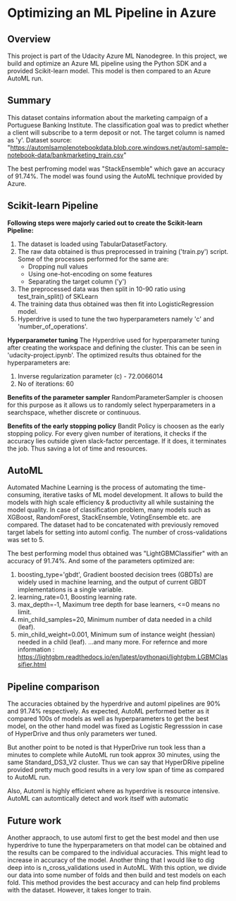 # Optimizing an ML Pipeline in Azure

## Overview
This project is part of the Udacity Azure ML Nanodegree.
In this project, we build and optimize an Azure ML pipeline using the Python SDK and a provided Scikit-learn model.
This model is then compared to an Azure AutoML run.

## Summary
This dataset contains information about the marketing campaign of a Portuguese Banking Institute. The classification goal was to predict whether a client will subscribe to a term deposit or not. The target column is named as 'y'.
Dataset source: "https://automlsamplenotebookdata.blob.core.windows.net/automl-sample-notebook-data/bankmarketing_train.csv"

The best perfroming model was "StackEnsemble" which gave an accuracy of 91.74%. The model was found using the AutoML technique provided by Azure.


## Scikit-learn Pipeline
**Following steps were majorly caried out to create the Scikit-learn Pipeline:**
1. The dataset is loaded using TabularDatasetFactory.
2. The raw data obtained is thus preprocessed in training ('train.py') script.
   Some of the processes performed for the same are:
   - Dropping null values
   - Using one-hot-encoding on some features
   - Separating the target column ('y')
3. The preprocessed data was then split in 10-90 ratio using test_train_split() of SKLearn
4. The training data thus obtained was then fit into LogisticRegression model.
5. Hyperdrive is used to tune the two hyperparameters namely 'c' and 'number_of_operations'.

**Hyperparameter tuning**
The Hyperdrive used for hyperparameter tuning after creating the workspace and defining the cluster. This can be seen in 'udacity-project.ipynb'. The optimized results thus obtained for the hyperparameters are:
1. Inverse regularization parameter (c) - 72.0066014
2. No of iterations: 60

**Benefits of the parameter sampler**
RandomParameterSampler is choosen for this purpose as it allows us to randomly select hyperparameters in a searchspace, whether discrete or continuous.

**Benefits of the early stopping policy**
Bandit Policy is choosen as the early stopping policy. For every given number of iterations, it checks if the accuracy lies outside given slack-factor percentage. If it does, it terminates the job. Thus saving a lot of time and resources.


## AutoML
Automated Machine Learning is the process of automating the time-consuming, iterative tasks of ML model development. It allows to build the models with high scale efficiency & productivity all while sustaining the model quality. In case of classification problem, many models such as XGBoost, RandomForest, StackEnsemble, VotingEnsemble etc. are compared.
The dataset had to be concatenated with previously removed target labels for setting into automl config.
The number of cross-validations was set to 5.

The best performing model thus obtained was "LightGBMClassifier" with an accuracy of 91.74%. And some of the parameters optimized are:
1. boosting_type='gbdt', Gradient boosted decision trees (GBDTs) are widely used in machine learning, and the output of current GBDT implementations is a single variable.
2. learning_rate=0.1, Boosting learning rate.
3. max_depth=-1, Maximum tree depth for base learners, <=0 means no limit.
4. min_child_samples=20, Minimum number of data needed in a child (leaf).
5. min_child_weight=0.001, Minimum sum of instance weight (hessian) needed in a child (leaf).
    ...and many more.
For refernce and more information : https://lightgbm.readthedocs.io/en/latest/pythonapi/lightgbm.LGBMClassifier.html

## Pipeline comparison
The accuracies obtained by the hyperdrive and automl pipelines are 90% and 91.74% respectively. 
As expected, AutoML performed better as it compared 100s of models as well as hyperparameters to get the best model, on the other hand model was fixed as Logistic Regresssion in case of HyperDrive and thus only parameters wer tuned.

But another point to be noted is that HyperDrive run took less than a minutes to complete while AutoML run took approx 30 minutes, using the same Standard_DS3_V2 cluster. Thus we can say that HyperDRive pipeline provided pretty much good results in a very low span of time as compared to AutoML run.

Also, Automl is highly efficient where as hyperdrive is resource intensive. AutoML can automtically detect and work itself with automatic

## Future work
Another appraoch, to use automl first to get the best model and then use hyperdrive to tune the hyperparameters on that model can be obtained and the results can be compared to the individual accuracies. This might lead to increase in accuracy of the model.
Another thing that I would like to dig deep into is n_cross_validations used in AutoML. With this option, we divide our data into some number of folds and then build and test models on each fold. This method provides the best accuracy and can help find problems with the dataset. However, it takes longer to train. 

